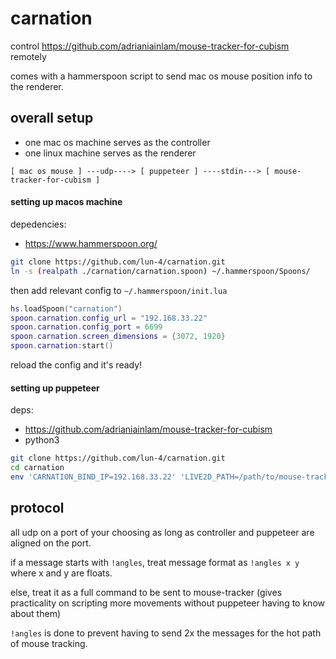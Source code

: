 # carnation

control https://github.com/adrianiainlam/mouse-tracker-for-cubism remotely

comes with a hammerspoon script to send mac os mouse position info to the renderer.

## overall setup

- one mac os machine serves as the controller
- one linux machine serves as the renderer

```
[ mac os mouse ] ---udp----> [ puppeteer ] ----stdin---> [ mouse-tracker-for-cubism ]
```

#### setting up macos machine

depedencies:

- https://www.hammerspoon.org/

```sh
git clone https://github.com/lun-4/carnation.git
ln -s (realpath ./carnation/carnation.spoon) ~/.hammerspoon/Spoons/
```

then add relevant config to `~/.hammerspoon/init.lua`

```lua
hs.loadSpoon("carnation")
spoon.carnation.config_url = "192.168.33.22"
spoon.carnation.config_port = 6699
spoon.carnation.screen_dimensions = {3072, 1920}
spoon.carnation:start()
```

reload the config and it's ready!

#### setting up puppeteer

deps:

- https://github.com/adrianiainlam/mouse-tracker-for-cubism
- python3

```sh
git clone https://github.com/lun-4/carnation.git
cd carnation
env 'CARNATION_BIND_IP=192.168.33.22' 'LIVE2D_PATH=/path/to/mouse-tracker-for-cubism/example/demo_build/build/make_gcc/bin/Demo' 'LIVE2D_CONFIG=/path/to/mouse-tracker-for-cubism/config.txt' python3 ./puppeteer_live2d.py
```

## protocol

all udp on a port of your choosing as long as controller and puppeteer are
aligned on the port.

if a message starts with `!angles`, treat message format as `!angles x y` where
x and y are floats.

else, treat it as a full command to be sent to mouse-tracker (gives practicality
on scripting more movements without puppeteer having to know about them)

`!angles` is done to prevent having to send 2x the messages for the hot path
of mouse tracking.
